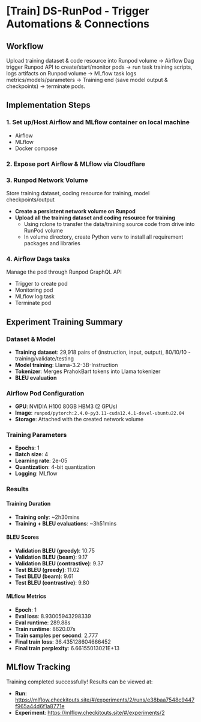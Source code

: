 # [Train] DS-RunPod - Trigger Automations & Connections

## Workflow

Upload training dataset & code resource into Runpod volume → Airflow Dag trigger Runpod API to create/start/monitor pods → run task training scripts, logs artifacts on Runpod volume → MLflow task logs metrics/models/parameters → Training end (save model output & checkpoints) → terminate pods.

## Implementation Steps

### 1. Set up/Host Airflow and MLflow container on local machine
   - Airflow
   - MLflow
   - Docker compose

### 2. Expose port Airflow & MLflow via Cloudflare

### 3. Runpod Network Volume
Store training dataset, coding resource for training, model checkpoints/output

- **Create a persistent network volume on Runpod**
- **Upload all the training dataset and coding resource for training**
  - Using rclone to transfer the data/training source code from drive into RunPod volume
  - In volume directory, create Python venv to install all requirement packages and libraries

### 4. Airflow Dags tasks
Manage the pod through Runpod GraphQL API

- Trigger to create pod
- Monitoring pod
- MLflow log task
- Terminate pod

## Experiment Training Summary

### Dataset & Model
- **Training dataset**: 29,918 pairs of (instruction, input, output), 80/10/10 - training/validate/testing
- **Model training**: Llama-3.2-3B-Instruction
- **Tokenizer**: Merges PrahokBart tokens into Llama tokenizer
- **BLEU evaluation**

### Airflow Pod Configuration
- **GPU**: NVIDIA H100 80GB HBM3 (2 GPUs)
- **Image**: `runpod/pytorch:2.4.0-py3.11-cuda12.4.1-devel-ubuntu22.04`
- **Storage**: Attached with the created network volume

### Training Parameters
- **Epochs**: 1
- **Batch size**: 4
- **Learning rate**: 2e-05
- **Quantization**: 4-bit quantization
- **Logging**: MLflow

### Results

#### Training Duration
- **Training only**: ~2h30mins
- **Training + BLEU evaluations**: ~3h51mins

#### BLEU Scores
- **Validation BLEU (greedy)**: 10.75
- **Validation BLEU (beam)**: 9.17
- **Validation BLEU (contrastive)**: 9.37
- **Test BLEU (greedy)**: 11.02
- **Test BLEU (beam)**: 9.61
- **Test BLEU (contrastive)**: 9.80

#### MLflow Metrics
- **Epoch**: 1
- **Eval loss**: 8.93005943298339
- **Eval runtime**: 289.88s
- **Train runtime**: 8620.07s
- **Train samples per second**: 2.777
- **Final train loss**: 36.435128604666452
- **Final train perplexity**: 6.66155013021E+13

## MLflow Tracking

Training completed successfully! Results can be viewed at:
- **Run**: https://mlflow.checkitouts.site/#/experiments/2/runs/e38baa7548c9447f965a44d6f1a8771e
- **Experiment**: https://mlflow.checkitouts.site/#/experiments/2
